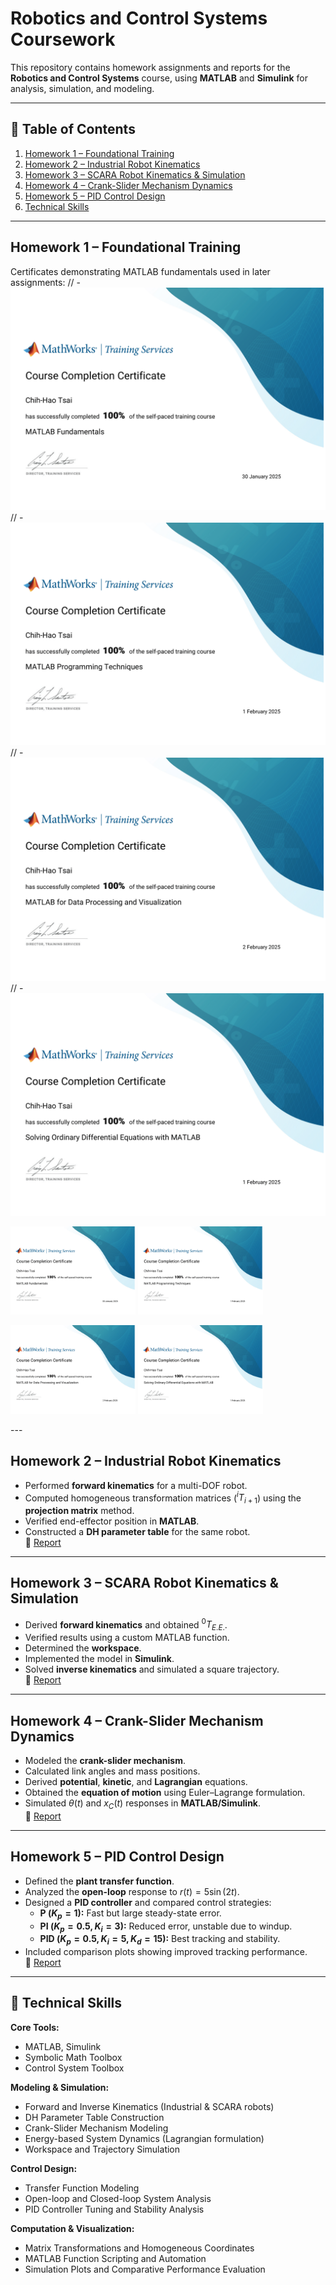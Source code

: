 # Robotics and Control Systems Coursework

This repository contains homework assignments and reports for the **Robotics and Control Systems** course, using **MATLAB** and **Simulink** for analysis, simulation, and modeling.

---

## 📑 Table of Contents
1. [Homework 1 – Foundational Training](#homework-1--foundational-training)
2. [Homework 2 – Industrial Robot Kinematics](#homework-2--industrial-robot-kinematics)
3. [Homework 3 – SCARA Robot Kinematics & Simulation](#homework-3--scara-robot-kinematics--simulation)
4. [Homework 4 – Crank-Slider Mechanism Dynamics](#homework-4--crank-slider-mechanism-dynamics)
5. [Homework 5 – PID Control Design](#homework-5--pid-control-design)
6. [Technical Skills](#technical-skills)

---

## Homework 1 – Foundational Training
Certificates demonstrating MATLAB fundamentals used in later assignments:
// - ![MATLAB Fundamentals](./HW1/fund.png)
// - ![Programming Techniques](./HW1/PT.png)
// - ![Data Processing & Visualization](./HW1/Vi.png)
// - ![ODEs with MATLAB](./HW1/ODE.png)
<p float="left">
  <img src="./HW1/fund.png" width="200" />
  <img src="./HW1/PT.png" width="200" />
</p>
<p float="left">
  <img src="./HW1/Vi.png" width="200" />
  <img src="./HW1/ODE.png" width="200" />
</p>
---

## Homework 2 – Industrial Robot Kinematics
- Performed **forward kinematics** for a multi-DOF robot.  
- Computed homogeneous transformation matrices ($^{i}T_{i+1}$) using the **projection matrix** method.  
- Verified end-effector position in **MATLAB**.  
- Constructed a **DH parameter table** for the same robot.  
📂 [Report](./HW2/HW2.pdf)

---

## Homework 3 – SCARA Robot Kinematics & Simulation
- Derived **forward kinematics** and obtained $^0T_{E.E.}$.  
- Verified results using a custom MATLAB function.  
- Determined the **workspace**.  
- Implemented the model in **Simulink**.  
- Solved **inverse kinematics** and simulated a square trajectory.  
📂 [Report](./HW3/HW3.pdf)

---

## Homework 4 – Crank-Slider Mechanism Dynamics
- Modeled the **crank-slider mechanism**.  
- Calculated link angles and mass positions.  
- Derived **potential**, **kinetic**, and **Lagrangian** equations.  
- Obtained the **equation of motion** using Euler–Lagrange formulation.  
- Simulated $\theta(t)$ and $x_C(t)$ responses in **MATLAB/Simulink**.  
📂 [Report](./HW4/HW4.pdf)

---

## Homework 5 – PID Control Design
- Defined the **plant transfer function**.  
- Analyzed the **open-loop** response to $r(t)=5\sin(2t)$.  
- Designed a **PID controller** and compared control strategies:  
  - **P ($K_p=1$):** Fast but large steady-state error.  
  - **PI ($K_p=0.5, K_i=3$):** Reduced error, unstable due to windup.  
  - **PID ($K_p=0.5, K_i=5, K_d=15$):** Best tracking and stability.  
- Included comparison plots showing improved tracking performance.  
📂 [Report](./HW5/HW5.pdf)

---

## 🧠 Technical Skills
**Core Tools:**  
- MATLAB, Simulink  
- Symbolic Math Toolbox  
- Control System Toolbox  

**Modeling & Simulation:**  
- Forward and Inverse Kinematics (Industrial & SCARA robots)  
- DH Parameter Table Construction  
- Crank-Slider Mechanism Modeling  
- Energy-based System Dynamics (Lagrangian formulation)  
- Workspace and Trajectory Simulation  

**Control Design:**  
- Transfer Function Modeling  
- Open-loop and Closed-loop System Analysis  
- PID Controller Tuning and Stability Analysis  

**Computation & Visualization:**  
- Matrix Transformations and Homogeneous Coordinates  
- MATLAB Function Scripting and Automation  
- Simulation Plots and Comparative Performance Evaluation  
